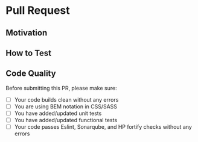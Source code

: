 # Pull Request

## Motivation
<!-- Please describe this PR briefly -->

<!-- Please link the ticket related with this PR -->

<!-- Please provide Screenshots if applicable -->

## How to Test
<!-- Please describe that how to test this PR -->

## Code Quality
Before submitting this PR, please make sure:

- [ ] Your code builds clean without any errors
- [ ] You are using BEM notation in CSS/SASS
- [ ] You have added/updated unit tests
- [ ] You have added/updated functional tests
- [ ] Your code passes Eslint, Sonarqube, and HP fortify checks without any errors
